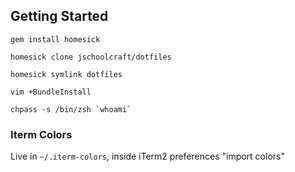 ## Getting Started

    gem install homesick

    homesick clone jschoolcraft/dotfiles

    homesick symlink dotfiles

    vim +BundleInstall

    chpass -s /bin/zsh `whoami`

### Iterm Colors

Live in `~/.iterm-colors`, inside iTerm2 preferences "import colors"
